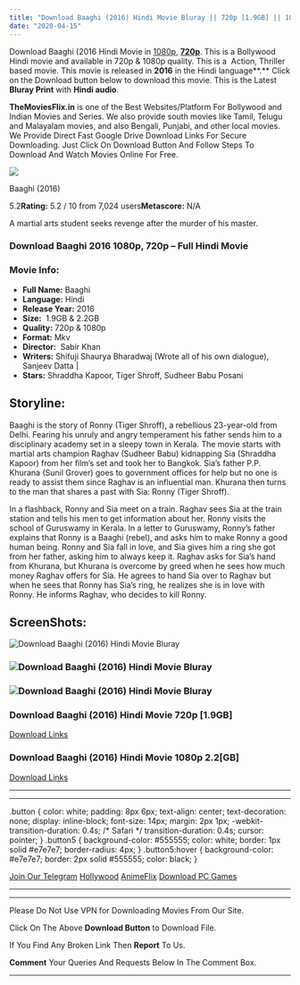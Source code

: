 ```yaml
---
title: "Download Baaghi (2016) Hindi Movie Bluray || 720p [1.9GB] || 1080p [2.2GB]"
date: "2020-04-15"
---
```


Download Baaghi (2016 Hindi Movie in [1080p](https://1moviesflix.com/1080p-movies/), [**720p**](https://1moviesflix.com/720p-movies/). This is a Bollywood Hindi movie and available in 720p & 1080p quality. This is a  Action, Thriller based movie. This movie is released in **2016** in the Hindi language**.** Click on the Download button below to download this movie. This is the Latest **Bluray Print** with **Hindi audio**.

**TheMoviesFlix.in** is one of the Best Websites/Platform For Bollywood and Indian Movies and Series. We also provide south movies like Tamil, Telugu and Malayalam movies, and also Bengali, Punjabi, and other local movies. We Provide Direct Fast Google Drive Download Links For Secure Downloading. Just Click On Download Button And Follow Steps To Download And Watch Movies Online For Free.

[![](https://m.media-amazon.com/images/M/MV5BMDlhYzBmYjgtYzkyMC00MDUwLTkwNzgtYzk4Yjc5ZTU1ODI3XkEyXkFqcGdeQXVyODE5NzE3OTE@._V1_SX300.jpg)](https://www.imdb.com/title/tt4864932/ "Baaghi")

Baaghi (2016)

5.2**Rating:** 5.2 / 10 from 7,024 users**Metascore:** N/A

A martial arts student seeks revenge after the murder of his master.

### Download Baaghi 2016 1080p, 720p – Full Hindi Movie

### Movie Info:

- **Full Name:** Baaghi
- **Language:** Hindi
- **Release Year:** 2016
- **Size:**  1.9GB & 2.2GB
- **Quality:** 720p & 1080p
- **Format:** Mkv
- **Director:**  Sabir Khan
- **Writers:** Shifuji Shaurya Bharadwaj (Wrote all of his own dialogue), Sanjeev Datta |
- **Stars:** Shraddha Kapoor, Tiger Shroff, Sudheer Babu Posani

## Storyline:

Baaghi is the story of Ronny (Tiger Shroff), a rebellious 23-year-old from Delhi. Fearing his unruly and angry temperament his father sends him to a disciplinary academy set in a sleepy town in Kerala. The movie starts with martial arts champion Raghav (Sudheer Babu) kidnapping Sia (Shraddha Kapoor) from her film’s set and took her to Bangkok. Sia’s father P.P. Khurana (Sunil Grover) goes to government offices for help but no one is ready to assist them since Raghav is an influential man. Khurana then turns to the man that shares a past with Sia: Ronny (Tiger Shroff).

In a flashback, Ronny and Sia meet on a train. Raghav sees Sia at the train station and tells his men to get information about her. Ronny visits the school of Guruswamy in Kerala. In a letter to Guruswamy, Ronny’s father explains that Ronny is a Baaghi (rebel), and asks him to make Ronny a good human being. Ronny and Sia fall in love, and Sia gives him a ring she got from her father, asking him to always keep it. Raghav asks for Sia’s hand from Khurana, but Khurana is overcome by greed when he sees how much money Raghav offers for Sia. He agrees to hand Sia over to Raghav but when he sees that Ronny has Sia’s ring, he realizes she is in love with Ronny. He informs Raghav, who decides to kill Ronny.

## ScreenShots:

![Download Baaghi (2016) Hindi Movie Bluray](https://img.yts.mx/assets/images/movies/baaghi_2016/large-screenshot1.jpg)

### ![Download Baaghi (2016) Hindi Movie Bluray](https://img.yts.mx/assets/images/movies/baaghi_2016/large-screenshot2.jpg)

### ![Download Baaghi (2016) Hindi Movie Bluray](https://img.yts.mx/assets/images/movies/baaghi_2016/large-screenshot3.jpg)

### Download Baaghi (2016) Hindi Movie 720p \[1.9GB\]

[Download Links](https://1moviesflix.com?a270777880=cG55bDJVaFQrVlFpelIvTzVsaUVlZnMxWHphcHJDeGtSQlhVYzlzcGxmS2Nwd0haOU9ab2ErU2NQcHRzU1M1WEV2MkprYUh4cjZFZXBrd2FPRU9rNEhodVVwalZ2ZWd4UERmdWoxR3pOQ1k9)

### Download Baaghi (2016) Hindi Movie 1080p 2.2\[GB\] 

[Download Links](https://1moviesflix.com?a270777880=cG55bDJVaFQrVlFpelIvTzVsaUVlZnMxWHphcHJDeGtSQlhVYzlzcGxmS2Nwd0haOU9ab2ErU2NQcHRzU1M1WGRZSnF3YVNLdlZVUzFjTHh5VnI2S1VhL3hGS0JiRkhoM044K1ZNU3pOV2s9)

* * *

* * *

.button { color: white; padding: 8px 6px; text-align: center; text-decoration: none; display: inline-block; font-size: 14px; margin: 2px 1px; -webkit-transition-duration: 0.4s; /\* Safari \*/ transition-duration: 0.4s; cursor: pointer; } .button5 { background-color: #555555; color: white; border: 1px solid #e7e7e7; border-radius: 4px; } .button5:hover { background-color: #e7e7e7; border: 2px solid #555555; color: black; }

[Join Our Telegram](http://gdrivepro.xyz/join.php) [Hollywood](https://moviesverse.com/) [AnimeFlix](https://animeflix.in/) [Download PC Games](https://gamesflix.net/)  

* * *

* * *

  

Please Do Not Use VPN for Downloading Movies From Our Site.

Click On The Above **Download Button** to Download File.

If You Find Any Broken Link Then **Report** To Us.

**Comment** Your Queries And Requests Below In The Comment Box.

* * *
